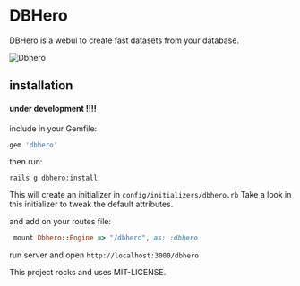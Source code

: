 # DBHero

DBHero is a webui to create fast datasets from your database.

![Dbhero](http://i.imgur.com/k6pMWJ2.gif)


## installation

#### under development !!!!

include in your Gemfile: 

```ruby
gem 'dbhero'
```

then run:

	rails g dbhero:install

This will create an initializer in ```config/initializers/dbhero.rb```
Take a look in this initializer to tweak the default attributes.

and add on your routes file:
```ruby
 mount Dbhero::Engine => "/dbhero", as: :dbhero
```
run server and open ```http://localhost:3000/dbhero``` 


This project rocks and uses MIT-LICENSE.
